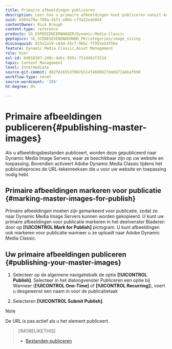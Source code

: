 ```yaml
---
title: Primaire afbeeldingen publiceren
description: Leer hoe u primaire afbeeldingen kunt publiceren vanuit Adobe Dynamic Media Classic.
uuid: b56ba79a-f89a-45f1-a8bb-c73a22eab8d4
contentOwner: Rick Brough
content-type: reference
products: SG_EXPERIENCEMANAGER/Dynamic-Media-Classic
geptopics: SG_SCENESEVENONDEMAND_PK/categories/image_sizing
discoiquuid: 815e2a19-c64d-45c7-96bc-7f955e54f56e
feature: Dynamic Media Classic,Asset Management
role: User
exl-id: b0010107-248c-4ebc-955c-7514462f351d
topic: Content Management
level: Intermediate
source-git-commit: d82f816553f807b514f4690827dab672a6baf690
workflow-type: tm+mt
source-wordcount: '155'
ht-degree: 0%

---
```


# Primaire afbeeldingen publiceren{#publishing-master-images}

Als u afbeeldingsbestanden publiceert, worden deze gepubliceerd naar Dynamic Media Image Servers, waar ze beschikbaar zijn op uw website en toepassing. Bovendien activeert Adobe Dynamic Media Classic tijdens het publicatieproces de URL-tekenreeksen die u voor uw website en toepassing nodig hebt.

## Primaire afbeeldingen markeren voor publicatie {#marking-master-images-for-publish}

Primaire afbeeldingen moeten zijn gemarkeerd voor publicatie, zodat ze naar Dynamic Media Image Servers kunnen worden gekopieerd. U kunt uw primaire afbeeldingen voor publicatie markeren in het deelvenster Bladeren door op **[!UICONTROL Mark for Publish]** pictogram. U kunt afbeeldingen ook markeren voor publicatie wanneer u ze uploadt naar Adobe Dynamic Media Classic.

## Uw primaire afbeeldingen publiceren {#publishing-your-master-images}

1. Selecteer op de algemene navigatiebalk de optie **[!UICONTROL Publish]**. Selecteer in het dialoogvenster Publiceren een optie bij Wanneer (**[!UICONTROL One-Time]** of **[!UICONTROL Recurring]**), voert u desgewenst een naam in voor de publicatietaak

1. Selecteren **[!UICONTROL Submit Publish]**.

>[!NOTE]
>
>De URL is pas actief als u het element publiceert.

>[!MORELIKETHIS]
>
>* [Bestanden publiceren](publishing-files.md#publishing_files)
